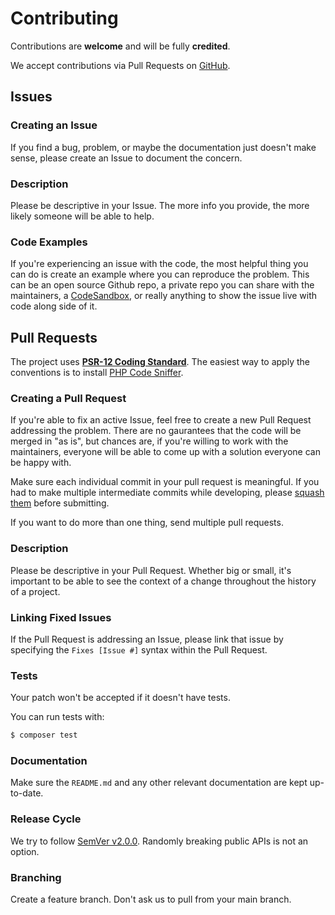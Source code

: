 # Contributing

Contributions are **welcome** and will be fully **credited**.

We accept contributions via Pull Requests on [GitHub](https://github.com/novu/novu-laravel).

## Issues

### Creating an Issue
If you find a bug, problem, or maybe the documentation just doesn't make sense, please create an Issue to document the concern.

### Description
Please be descriptive in your Issue. The more info you provide, the more likely someone will be able to help.

### Code Examples
If you're experiencing an issue with the code, the most helpful thing you can do is create an example where you can reproduce the problem. This can be an open source Github repo, a private repo you can share with the maintainers, a [CodeSandbox](https://codesandbox.io/), or really anything to show the issue live with code along side of it.

## Pull Requests

The project uses **[PSR-12 Coding Standard](https://github.com/php-fig/fig-standards/blob/master/accepted/PSR-12-extended-coding-style-guide.md)**. The easiest way to apply the conventions is to install [PHP Code Sniffer](http://pear.php.net/package/PHP_CodeSniffer).

### Creating a Pull Request
If you're able to fix an active Issue, feel free to create a new Pull Request addressing the problem. There are no gaurantees that the code will be merged in "as is", but chances are, if you're willing to work with the maintainers, everyone will be able to come up with a solution everyone can be happy with.

Make sure each individual commit in your pull request is meaningful. If you had to make multiple intermediate commits while developing, please [squash them](http://www.git-scm.com/book/en/v2/Git-Tools-Rewriting-History#Changing-Multiple-Commit-Messages) before submitting.

If you want to do more than one thing, send multiple pull requests.

### Description
Please be descriptive in your Pull Request. Whether big or small, it's important to be able to see the context of a change throughout the history of a project.

### Linking Fixed Issues
If the Pull Request is addressing an Issue, please link that issue by specifying the `Fixes [Issue #]` syntax within the Pull Request.

### Tests
Your patch won't be accepted if it doesn't have tests.

You can run tests with:
``` bash
$ composer test
```

### Documentation
Make sure the `README.md` and any other relevant documentation are kept up-to-date.

### Release Cycle
We try to follow [SemVer v2.0.0](http://semver.org/). Randomly breaking public APIs is not an option.

### Branching
Create a feature branch. Don't ask us to pull from your main branch.
